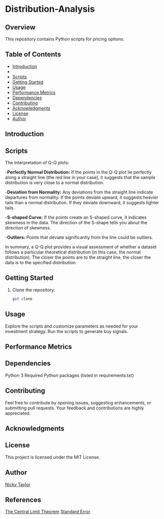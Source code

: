 # Distribution-Analysis

## Overview

This repository contains Python scripts for pricing options.

## Table of Contents

- [Introduction](#introduction)
- [](#)
- [Scripts](#scripts)
- [Getting Started](#getting-started)
- [Usage](#usage)
- [Performance Metrics](#performance-metrics)
- [Dependencies](#dependencies)
- [Contributing](#contributing)
- [Acknowledgments](#Acknowledgments)
- [License](#license)
- [Author](#author)

## Introduction

## Scripts

The interpretation of Q-Q plots:

-**Perfectly Normal Distribution:** If the points in the Q-Q plot lie perfectly along a straight line (the red line in your case), it suggests that the sample distribution is very close to a normal distribution.

-**Deviation from Normality:** Any deviations from the straight line indicate departures from normality. If the points deviate upward, it suggests heavier tails than a normal distribution. If they deviate downward, it suggests lighter tails.

-**S-shaped Curve:** If the points create an S-shaped curve, it indicates skewness in the data. The direction of the S-shape tells you about the direction of skewness.

-**Outliers:** Points that deviate significantly from the line could be outliers.

In summary, a Q-Q plot provides a visual assessment of whether a dataset follows a particular theoretical distribution (in this case, the normal distribution). The closer the points are to the straight line, the closer the data is to the specified distribution.

## Getting Started

1. Clone the repository:

   ```bash
   git clone

## Usage
 
Explore the scripts and customize parameters as needed for your investment strategy. Run the scripts to generate buy signals.

## Performance Metrics

## Dependencies

Python 3
Required Python packages (listed in requirements.txt)

## Contributing

Feel free to contribute by opening issues, suggesting enhancements, or submitting pull requests. Your feedback and contributions are highly appreciated.

## Acknowledgments

## License

This project is licensed under the MIT License.

## Author

[Nicky Taylor](https://github.com/CoderNicky)


## References

[The Central Limit Theorem](https://www.investopedia.com/terms/c/central_limit_theorem.asp)
[Standard Error](https://www.investopedia.com/terms/s/standard-error.asp)
